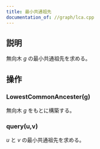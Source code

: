 ```yaml
---
title: 最小共通祖先
documentation_of: //graph/lca.cpp
---
```


## 説明
無向木 $g$ の最小共通祖先を求める。

## 操作
### LowestCommonAncester(g)
無向木 $g$ をもとに構築する。
### query(u,v)
$u$ と $v$ の最小共通祖先を求める。